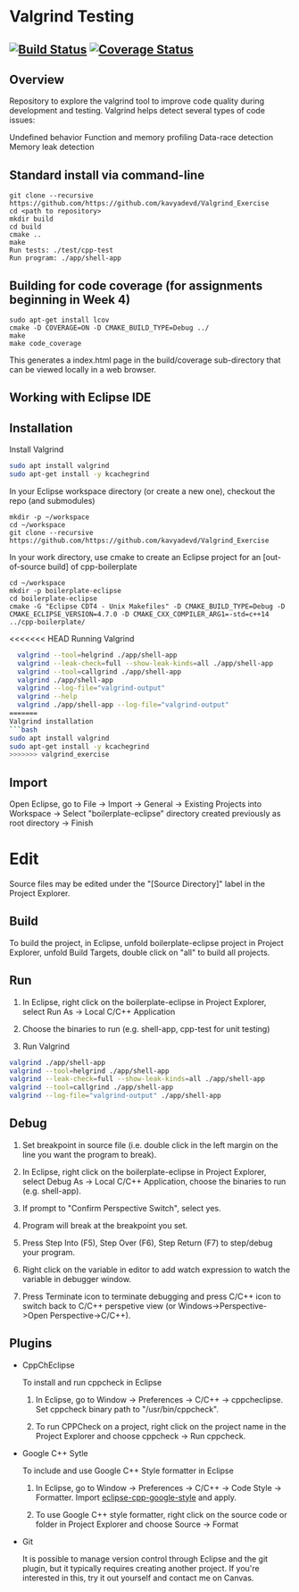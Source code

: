 # Valgrind Testing
[![Build Status](https://app.travis-ci.com/github/kavyadevd/cpp-boilerplate/badge.svg?branch=master)](https://app.travis-ci.com/github/kavyadevd/cpp-boilerplate)
[![Coverage Status](https://coveralls.io/github/kavyadevd/Valgrind_Exercise/badge.svg?branch=master)](https://coveralls.io/github/kavyadevd/Valgrind_Exercise?branch=master)
---

## Overview

Repository to explore the valgrind tool to improve code quality during development and testing. Valgrind helps detect several types of code issues:

Undefined behavior
Function and memory profiling
Data-race detection
Memory leak detection

## Standard install via command-line
```
git clone --recursive https://github.com/https://github.com/kavyadevd/Valgrind_Exercise
cd <path to repository>
mkdir build
cd build
cmake ..
make
Run tests: ./test/cpp-test
Run program: ./app/shell-app
```

## Building for code coverage (for assignments beginning in Week 4)
```
sudo apt-get install lcov
cmake -D COVERAGE=ON -D CMAKE_BUILD_TYPE=Debug ../
make
make code_coverage
```
This generates a index.html page in the build/coverage sub-directory that can be viewed locally in a web browser.

## Working with Eclipse IDE ##

## Installation

Install Valgrind
```bash
sudo apt install valgrind
sudo apt-get install -y kcachegrind

```

In your Eclipse workspace directory (or create a new one), checkout the repo (and submodules)
```
mkdir -p ~/workspace
cd ~/workspace
git clone --recursive https://github.com/https://github.com/kavyadevd/Valgrind_Exercise
```

In your work directory, use cmake to create an Eclipse project for an [out-of-source build] of cpp-boilerplate

```
cd ~/workspace
mkdir -p boilerplate-eclipse
cd boilerplate-eclipse
cmake -G "Eclipse CDT4 - Unix Makefiles" -D CMAKE_BUILD_TYPE=Debug -D CMAKE_ECLIPSE_VERSION=4.7.0 -D CMAKE_CXX_COMPILER_ARG1=-std=c++14 ../cpp-boilerplate/
```

<<<<<<< HEAD
Running Valgrind
```bash
  valgrind --tool=helgrind ./app/shell-app
  valgrind --leak-check=full --show-leak-kinds=all ./app/shell-app
  valgrind --tool=callgrind ./app/shell-app
  valgrind ./app/shell-app
  valgrind --log-file="valgrind-output"
  valgrind --help
  valgrind ./app/shell-app --log-file="valgrind-output"
=======
Valgrind installation
```bash
sudo apt install valgrind
sudo apt-get install -y kcachegrind
>>>>>>> valgrind_exercise
```

## Import

Open Eclipse, go to File -> Import -> General -> Existing Projects into Workspace -> 
Select "boilerplate-eclipse" directory created previously as root directory -> Finish

# Edit

Source files may be edited under the "[Source Directory]" label in the Project Explorer.


## Build

To build the project, in Eclipse, unfold boilerplate-eclipse project in Project Explorer,
unfold Build Targets, double click on "all" to build all projects.

## Run

1. In Eclipse, right click on the boilerplate-eclipse in Project Explorer,
select Run As -> Local C/C++ Application

2. Choose the binaries to run (e.g. shell-app, cpp-test for unit testing)

3. Run Valgrind 

```bash
valgrind ./app/shell-app
valgrind --tool=helgrind ./app/shell-app
valgrind --leak-check=full --show-leak-kinds=all ./app/shell-app
valgrind --tool=callgrind ./app/shell-app
valgrind --log-file="valgrind-output" ./app/shell-app
```

## Debug


1. Set breakpoint in source file (i.e. double click in the left margin on the line you want 
the program to break).

2. In Eclipse, right click on the boilerplate-eclipse in Project Explorer, select Debug As -> 
Local C/C++ Application, choose the binaries to run (e.g. shell-app).

3. If prompt to "Confirm Perspective Switch", select yes.

4. Program will break at the breakpoint you set.

5. Press Step Into (F5), Step Over (F6), Step Return (F7) to step/debug your program.

6. Right click on the variable in editor to add watch expression to watch the variable in 
debugger window.

7. Press Terminate icon to terminate debugging and press C/C++ icon to switch back to C/C++ 
perspetive view (or Windows->Perspective->Open Perspective->C/C++).


## Plugins

- CppChEclipse

    To install and run cppcheck in Eclipse

    1. In Eclipse, go to Window -> Preferences -> C/C++ -> cppcheclipse.
    Set cppcheck binary path to "/usr/bin/cppcheck".

    2. To run CPPCheck on a project, right click on the project name in the Project Explorer 
    and choose cppcheck -> Run cppcheck.


- Google C++ Sytle

    To include and use Google C++ Style formatter in Eclipse

    1. In Eclipse, go to Window -> Preferences -> C/C++ -> Code Style -> Formatter. 
    Import [eclipse-cpp-google-style][reference-id-for-eclipse-cpp-google-style] and apply.

    2. To use Google C++ style formatter, right click on the source code or folder in 
    Project Explorer and choose Source -> Format

[reference-id-for-eclipse-cpp-google-style]: https://raw.githubusercontent.com/google/styleguide/gh-pages/eclipse-cpp-google-style.xml

- Git

    It is possible to manage version control through Eclipse and the git plugin, but it typically requires creating another project. If you're interested in this, try it out yourself and contact me on Canvas.
